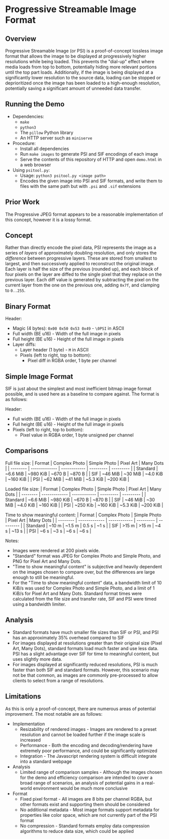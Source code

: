# Progressive Streamable Image Format

## Overview

Progressive Streamable Image (or PSI) is a proof-of-concept lossless image
format that allows the image to be displayed at progressively higher resolutions
while being loaded. This prevents the "dial-up" effect where media loads from
top to bottom, potentially hiding more relevant portions until the top part
loads. Additionally, if the image is being displayed at a significantly lower
resolution to the source data, loading can be stopped or deprioritized once the
image has been loaded to a high-enough resolution, potentially saving a
significant amount of unneeded data transfer.

## Running the Demo

- Dependencies:
    - `make`
    - `python3`
    - The `pillow` Python library
    - An HTTP server such as `miniserve`
- Procedure:
    - Install all dependencies
    - Run `make images` to generate PSI and SIF encodings of each image
    - Serve the contents of this repository of HTTP and open `demo.html` in a
        web browser
- Using `psitool.py`:
    - Usage: `python3 psitool.py <image path>`
    - Encodes the given image into PSI and SIF formats, and write them to files
        with the same path but with `.psi` and `.sif` extensions

## Prior Work

The Progressive JPEG format appears to be a reasonable implementation of this
concept, however it is a lossy format.

## Concept

Rather than directly encode the pixel data, PSI represents the image as a series
of *layers* of approximately doubling resolution, and only stores the
*difference* between progressive layers. These are stored from smallest to
largest, and then successively applied to reconstruct the original image. Each
layer is half the size of the previous (rounded up), and each block of four
pixels on the layer are diffed to the single pixel that they replace on the
previous layer. Each diff value is generated by subtracting the pixel on the
current layer from the one on the previous one, adding `0x7f`, and clamping to
`0..255`.

## Binary Format

Header:
- Magic (4 bytes): `0x00 0x50 0x53 0x49` - `\0PSI` in ASCII
- Full width (BE u16) - Width of the full image in pixels
- Full height (BE u16) - Height of the full image in pixels
- Layer diffs:
    - Layer header (1 byte) - `M` in ASCII
    - Pixels (left to right, top to bottom):
        - Pixel diff in RGBA order, 1 byte per channel

## Simple Image Format

SIF is just about the simplest and most inefficient bitmap image format
possible, and is used here as a baseline to compare against.
The format is as follows:

Header:
- Full width (BE u16) - Width of the full image in pixels
- Full height (BE u16) - Height of the full image in pixels
- Pixels (left to right, top to bottom):
    - Pixel value in RGBA order, 1 byte unsigned per channel

## Comparisons

Full file size:
|  Format  | Complex Photo | Simple Photo | Pixel Art | Many Dots |
| -------- | ------------- | ------------ | --------- | --------- |
| Standard |   ~6.6 MiB    |   ~980 KiB   |  ~670 B   |  ~870 B   |
|   SIF    |    ~46 MiB    |    ~30 MiB   | ~4.0 KiB  | ~160 KiB  |
|   PSI    |    ~62 MiB    |    ~41 MiB   | ~5.3 KiB  | ~200 KiB  |

Loaded file size:
|  Format  | Complex Photo | Simple Photo | Pixel Art | Many Dots |
| -------- | ------------- | ------------ | --------- | --------- |
| Standard |   ~6.6 MiB    |   ~980 KiB   |  ~670 B   |  ~870 B   |
|   SIF    |    ~46 MiB    |    ~30 MiB   | ~4.0 KiB  | ~160 KiB  |
|   PSI    |   ~250 Kib    |   ~160 KiB   | ~5.3 KiB  | ~200 KiB  |

Time to show meaningful content:
|  Format  | Complex Photo | Simple Photo | Pixel Art | Many Dots |
| -------- | ------------- | ------------ | --------- | --------- |
| Standard |     ~10 m     |    ~1.5 m    |    0.5 s  |    ~1 s   |
|   SIF    |     >15 m     |     >15 m    |    ~4 s   |   ~13 s   |
|   PSI    |     ~6 s      |     ~3 s     |    ~6 s   |    ~6 s   |

Notes:
- Images were rendered at 200 pixels wide.
- "Standard" format was JPEG for Complex Photo and Simple Photo, and PNG for
    Pixel Art and Many Dots.
- "Time to show meaningful content" is subjective and heavily dependent on the
    images chosen to compare over, but the differences are large enough to still
    be meaningful.
- For the "Time to show meaningful content" data, a bandwidth limit of 10 KiB/s
    was used for Complex Photo and Simple Photo, and a limit of 1 KiB/s for
    Pixel Art and Many Dots. Standard format times were calculated from the file
    size and transfer rate, SIF and PSI were timed using a bandwidth limiter.

## Analysis

- Standard formats have much smaller file sizes than SIF or PSI, and PSI has an
    approximately 35% overhead compared to SIF
- For images displayed at resolutions greater than their original size (Pixel
    Art, Many Dots), standard formats load much faster and use less data. PSI
    has a slight advantage over SIF for time to meaningful content, but uses
    slightly more data.
- For images displayed at significantly reduced resolutions, PSI is much faster
    than both SIF and standard formats. However, this scenario may not be that
    common, as images are commonly pre-processed to allow clients to select from
    a range of resolutions.

## Limitations

As this is only a proof-of-concept, there are numerous areas of potential
improvement. The most notable are as follows:

- Implementation
    - Resizability of rendered images - Images are rendered to a preset
        resolution and cannot be loaded further if the image scale is increased
    - Performance - Both the encoding and decoding/rendering have extremely poor
        performance, and could be significantly optimized
    - Integration - The Javascript rendering system is difficult integrate into
        a standard webpage
- Analysis
    - Limited range of comparison samples - Although the images chosen for the
        demo and efficiency comparison are intended to cover a broad range of
        scenarios, an analysis of potential gains in a real-world environment
        would be much more conclusive
- Format
    - Fixed pixel format - All images are 8 bits per channel RGBA, but other
        formats exist and supporting them should be considered
    - No additional metadata - Most image formats support metadata for
        properties like color space, which are not currently part of
        the PSI format
    - No compression - Standard formats employ data compression algorithms to
        reduce data size, which could be applied
